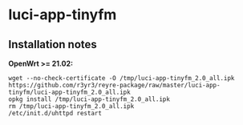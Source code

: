 # luci-app-tinyfm


## Installation notes

**OpenWrt >= 21.02:**

    wget --no-check-certificate -O /tmp/luci-app-tinyfm_2.0_all.ipk https://github.com/r3yr3/reyre-package/raw/master/luci-app-tinyfm/luci-app-tinyfm_2.0_all.ipk
    opkg install /tmp/luci-app-tinyfm_2.0_all.ipk
    rm /tmp/luci-app-tinyfm_2.0_all.ipk
    /etc/init.d/uhttpd restart